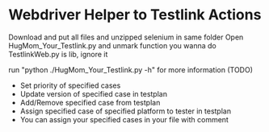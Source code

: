 Webdriver Helper to Testlink Actions
====================================

Download and put all files and unzipped selenium in same folder
Open HugMom_Your_Testlink.py and unmark function you wanna do
TestlinkWeb.py is lib, ignore it

run "python ./HugMom_Your_Testlink.py -h" for more information (TODO)

 - Set priority of specified cases
 - Update version of specified case in testplan
 - Add/Remove specified case from testplan
 - Assign specified case of specified platform to tester in testplan
 - You can assign your specified cases in your file with comment
